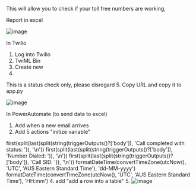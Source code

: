 This will allow you to check if your toll free numbers are working, 

Report in excel 

![image](https://github.com/RichardTelecomTech/solid-dollop/assets/153075593/6fa0b392-08b8-4ec9-862c-d67886cde413)


In Twilio

1. Log into Twilio
2. TwiML Bin
3. Create new
4. <?xml version="1.0" encoding="UTF-8"?>
<Response>
    <Say voice="alice">This is a status check only, please disregard</Say>
</Response>
5. Copy URL and copy it to app.py


![image](https://github.com/RichardTelecomTech/solid-dollop/assets/153075593/845f2aee-0ec0-4b74-8aaf-86d3a1f2efcc)


In PowerAutomate (to send data to excel)

1. Add when a new email arrives
2. Add 5 actions "initize variable"
   
first(split(last(split(string(triggerOutputs()?['body']), 'Call completed with status: ')), '\n'))
first(split(last(split(string(triggerOutputs()?['body']), 'Number Dialed: ')), '\n'))
first(split(last(split(string(triggerOutputs()?['body']), 'Call SID: ')), '\n'))
formatDateTime(convertTimeZone(utcNow(), 'UTC', 'AUS Eastern Standard Time'), 'dd-MM-yyyy')
formatDateTime(convertTimeZone(utcNow(), 'UTC', 'AUS Eastern Standard Time'), 'HH:mm')
4. add "add a row into a table"
5. ![image](https://github.com/RichardTelecomTech/solid-dollop/assets/153075593/0b718195-31f3-49e4-b62b-15ead795d22a)
